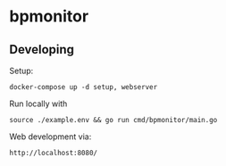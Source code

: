 # bpmonitor


## Developing

Setup:

	docker-compose up -d setup, webserver

Run locally with

	source ./example.env && go run cmd/bpmonitor/main.go

Web development via:

	http://localhost:8080/
